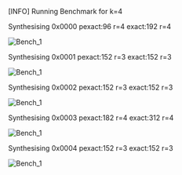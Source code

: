 [INFO] Running Benchmark for k=4

Synthesising 0x0000 pexact:96 r=4 exact:192 r=4

![Bench_1](benchmark_r.png,benchmark_s.png)

Synthesising 0x0001 pexact:152 r=3 exact:152 r=3

![Bench_1](benchmark_r.png,benchmark_s.png)

Synthesising 0x0002 pexact:152 r=3 exact:152 r=3

![Bench_1](benchmark_r.png,benchmark_s.png)

Synthesising 0x0003 pexact:182 r=4 exact:312 r=4

![Bench_1](benchmark_r.png,benchmark_s.png)

Synthesising 0x0004 pexact:152 r=3 exact:152 r=3

![Bench_1](benchmark_r.png,benchmark_s.png)

